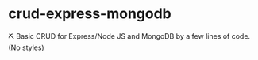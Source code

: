 # crud-express-mongodb
⛏ Basic CRUD for Express/Node JS and MongoDB by a few lines of code. (No styles)
